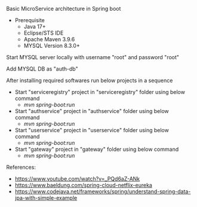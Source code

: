 Basic MicroService architecture in Spring boot

- Prerequisite
	- Java 17+
	- Eclipse/STS IDE
	- Apache Maven 3.9.6
	- MYSQL Version 8.3.0+

Start MYSQL server locally with username "root" and password "root"

Add MYSQL DB as "auth-db"

After installing required softwares run below projects in a sequence

- Start "serviceregistry" project in "serviceregistry" folder using below command
	- _mvn spring-boot:run_
- Start "authservice" project in "authservice" folder using below command
	- _mvn spring-boot:run_
- Start "userservice" project in "userservice" folder using below command	
	- _mvn spring-boot:run_
- Start "gateway" project in "gateway" folder using below command
	- _mvn spring-boot:run_

References:
- https://www.youtube.com/watch?v=_PQd6aZ-ANk
- https://www.baeldung.com/spring-cloud-netflix-eureka
- https://www.codejava.net/frameworks/spring/understand-spring-data-jpa-with-simple-example
